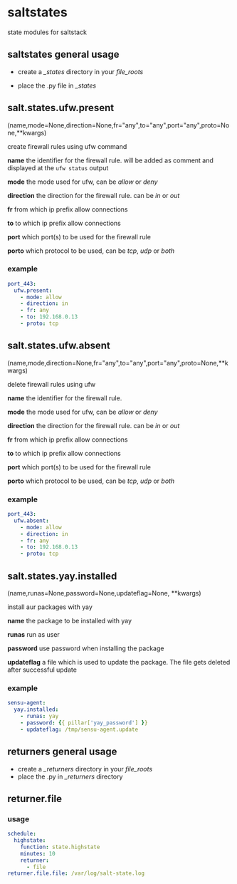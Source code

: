 # saltstates
state modules for saltstack


## saltstates general usage

- create a *_states* directory in your *file_roots*

- place the <state>.py file in *_states* 

  

## salt.states.ufw.present

(name,mode=None,direction=None,fr="any",to="any",port="any",proto=None,**kwargs)

create firewall rules using ufw command

**name**
	the identifier for the firewall rule. will be added as comment and displayed at the ```ufw status``` output

**mode**
	the mode used for ufw, can be *allow* or *deny* 

**direction**
	the direction for the firewall rule. can be *in* or *out* 

**fr**
	from which ip prefix allow connections

**to**
	to which ip prefix allow connections

**port**
	which port(s) to be used for the firewall rule

**porto**
	which protocol to be used, can be *tcp*, *udp* or *both*

### example

```yaml
port_443:
  ufw.present:
    - mode: allow
    - direction: in
    - fr: any
    - to: 192.168.0.13
    - proto: tcp
```



## salt.states.ufw.absent

(name,mode,direction=None,fr="any",to="any",port="any",proto=None,**kwargs)

delete firewall rules using ufw

**name**
	the identifier for the firewall rule. 

**mode**
	the mode used for ufw, can be *allow* or *deny* 

**direction**
	the direction for the firewall rule. can be *in* or *out* 

**fr**
	from which ip prefix allow connections

**to**
	to which ip prefix allow connections

**port**
	which port(s) to be used for the firewall rule

**porto**
	which protocol to be used, can be *tcp*, *udp* or *both*

### example

```yaml
port_443:
  ufw.absent:
    - mode: allow
    - direction: in
    - fr: any
    - to: 192.168.0.13
    - proto: tcp
```



## salt.states.yay.installed

(name,runas=None,password=None,updateflag=None, **kwargs)

install aur packages with yay

**name**
	the package to be installed with yay

**runas**
	run as user

**password**
	use password when installing the package

**updateflag**
	a file which is used to update the package. The file gets deleted after successful update

### example

```yaml
sensu-agent:
  yay.installed:
    - runas: yay
    - password: {{ pillar['yay_password'] }}
    - updateflag: /tmp/sensu-agent.update
```

## returners general usage

- create a *_returners* directory in your *file_roots*
- place the <returner>.py in *_returners* directory

## returner.file

### usage

```yaml
schedule:
  highstate:
    function: state.highstate
    minutes: 10
    returner:
      - file
returner.file.file: /var/log/salt-state.log
```

